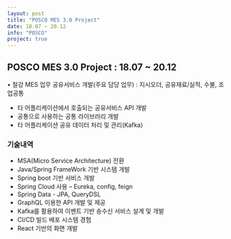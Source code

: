```yaml
---
layout: post
title: "POSCO MES 3.0 Project"
date: 18.07 ~ 20.12
info: "POSCO"
project: true
---
```


## POSCO MES 3.0 Project : 18.07 ~ 20.12
• 철강 MES 업무 공유서비스 개발(주요 담당 업무) : 지시오더, 공유재료/실적, 수불, 조업공통
- 타 어플리케이션에서 호출되는 공유서비스 API 개발
- 공통으로 사용하는 공통 라이브러리 개발
- 타 어플리케이션 공유 데이터 처리 및 관리(Kafka)

### 기술내역
- MSA(Micro Service Architecture) 전환
- Java/Spring FrameWork 기반 시스템 개발
- Spring boot 기반 서비스 개발
- Spring Cloud 사용 – Eureka, config, feign
- Spring Data - JPA, QueryDSL
- GraphQL 이용한 API 개발 및 제공
- Kafka를 활용하여 이벤트 기반 송수신 서비스 설계 및 개발
- CI/CD 빌드 배포 시스템 경험
- React 기반의 화면 개발



